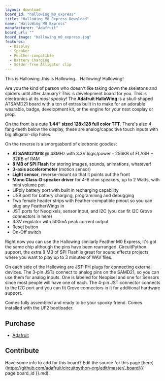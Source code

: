 ```yaml
---
layout: download
board_id: "hallowing_m0_express"
title: "HalloWing M0 Express Download"
name: "HalloWing M0 Express"
manufacturer: "Adafruit"
board_url: ""
board_image: "hallowing_m0_express.jpg"
features:
  - Display
  - Speaker
  - Feather-compatible
  - Battery Charging
  - Solder-free Alligator clip
---
```


This is Hallowing..this is Hallowing... Hallowing! Hallowing! 

Are you the kind of person who doesn't like taking down the skeletons and spiders until after January? This is development board for you. This is electronics at its _most spooky!_ The **Adafruit HalloWing** is a skull-shaped ATSAMD21 board with a ton of extras built in to make for an adorable wearable, badge, development kit, or the engine for your next cosplay or prop.

On the front is a cute **1.44" sized 128x128 full color TFT**. There's also 4 fang-teeth below the display, these are analog/capacitive touch inputs with big alligator-clip holes.

On the reverse is a smorgasbord of electronic goodies:

*   **ATSAMD21G18** @ 48MHz with 3.3V logic/power - 256KB of FLASH + 32KB of RAM
*   **8 MB of SPI Flash** for storing images, sounds, animations, whatever!
*   **3-axis accelerometer** (motion sensor)
*   **Light sensor**, reverse-mount so that it points out the front
*   **Mono Class-D speaker driver** for 4-8 ohm speakers, up to 2 Watts, with mini volume pot
*   LiPoly battery port with built in recharging capability
*   USB port for battery charging, programming and debugging
*   Two female header strips with Feather-compatible pinout so you can plug any FeatherWings in
*   JST ports for Neopixels, sensor input, and I2C (you can fit I2C Grove connectors in here)
*   3.3V regulator with 500mA peak current output
*   Reset button
*   On-Off switch

Right now you can use the Hallowing similarly Feather M0 Express, it's got the same chip although the pins have been rearranged. CircuitPython support, the extra 8 MB of SPI Flash is great for sound effects projects where you want to play up to 3 minutes of WAV files.

On each side of the Hallowing are JST-PH plugs for connecting external devices. The 3-pin JSTs connect to analog pins on the SAMD21, so you can use them for analog inputs. One is labeled for Neopixel and one for Sensors since most people will have one of each. The 4-pin JST connector connects to the I2C port and you can fit Grove connectors in it for additional hardware support.

Comes fully assembled and ready to be your spooky friend. Comes installed with the UF2 bootloader.

## Purchase
* [Adafruit](https://www.adafruit.com/product/3900)

## Contribute

Have some info to add for this board? Edit the source for this page [here](https://github.com/adafruit/circuitpython-org/edit/master/_board/{{ page.board_id }}.md).
